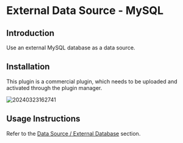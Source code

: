 # External Data Source - MySQL

<PluginInfo commercial="true" name="data-source-external-mysql"></PluginInfo>

## Introduction

Use an external MySQL database as a data source.

## Installation

This plugin is a commercial plugin, which needs to be uploaded and activated through the plugin manager.

![20240323162741](https://static-docs.nocobase.com/20240323162741.png)

## Usage Instructions

Refer to the [Data Source / External Database](/handbook/data-source-manager/external-database) section.